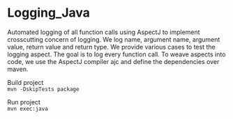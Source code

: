 # Logging_Java
Automated logging of all function calls using AspectJ to implement crosscutting concern of logging.
We log name, argument name, argument value, return value and return type.
We provide various cases to test the logging aspect. The goal is to log every function call.
To weave aspects into code, we use the AspectJ compiler ajc and define the dependencies over maven.

Build project  
```mvn -DskipTests package```

Run project  
```mvn exec:java```

